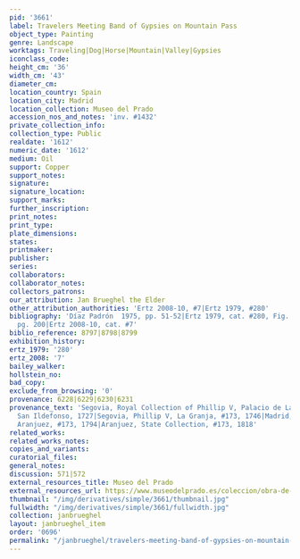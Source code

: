 ```yaml
---
pid: '3661'
label: Travelers Meeting Band of Gypsies on Mountain Pass
object_type: Painting
genre: Landscape
worktags: Traveling|Dog|Horse|Mountain|Valley|Gypsies
iconclass_code:
height_cm: '36'
width_cm: '43'
diameter_cm:
location_country: Spain
location_city: Madrid
location_collection: Museo del Prado
accession_nos_and_notes: 'inv. #1432'
private_collection_info:
collection_type: Public
realdate: '1612'
numeric_date: '1612'
medium: Oil
support: Copper
support_notes:
signature:
signature_location:
support_marks:
further_inscription:
print_notes:
print_type:
plate_dimensions:
states:
printmaker:
publisher:
series:
collaborators:
collaborator_notes:
collectors_patrons:
our_attribution: Jan Brueghel the Elder
other_attribution_authorities: 'Ertz 2008-10, #7|Ertz 1979, #280'
bibliography: 'Díaz Padrón  1975, pp. 51-52|Ertz 1979, cat. #280, Fig. 20|Díaz Padrón  1995,
  pg. 200|Ertz 2008-10, cat. #7'
biblio_reference: 8797|8798|8799
exhibition_history:
ertz_1979: '280'
ertz_2008: '7'
bailey_walker:
hollstein_no:
bad_copy:
exclude_from_browsing: '0'
provenance: 6228|6229|6230|6231
provenance_text: 'Segovia, Royal Collection of Phillip V, Palacio de La Granja de
  San Ildefonso, 1727|Segovia, Phillip V, La Granja, #173, 1746|Madrid, Palacio de
  Aranjuez, #173, 1794|Aranjuez, State Collection, #173, 1818'
related_works:
related_works_notes:
copies_and_variants:
curatorial_files:
general_notes:
discussion: 571|572
external_resources_title: Museo del Prado
external_resources_url: https://www.museodelprado.es/coleccion/obra-de-arte/recua-y-gitanos-en-un-bosque/4a1c00f3-4a19-455b-a6e5-258815e82e2c
thumbnail: "/img/derivatives/simple/3661/thumbnail.jpg"
fullwidth: "/img/derivatives/simple/3661/fullwidth.jpg"
collection: janbrueghel
layout: janbrueghel_item
order: '0696'
permalink: "/janbrueghel/travelers-meeting-band-of-gypsies-on-mountain-pass"
---
```

